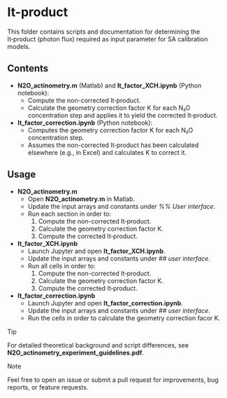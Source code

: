 # It-product

This folder contains scripts and documentation for determining the It‑product (photon flux) required as input parameter for SA calibration models. 

## Contents
- **N2O_actinometry.m** (Matlab) and **It_factor_XCH.ipynb** (Python notebook):
  - Compute the non-corrected It‑product.
  - Calculate the geometry correction factor K for each N₂O concentration step and applies it to yield the corrected It‑product.
- **It_factor_correction.ipynb** (Python notebook):
  - Computes the geometry correction factor K for each N₂O concentration step.
  - Assumes the non-corrected It‑product has been calculated elsewhere (e.g., in Excel) and calculates K to correct it.

## Usage
- **N2O_actinometry.m**
  - Open **N2O_actinometry.m** in Matlab.
  - Update the input arrays and constants under *%% User interface*.
  - Run each section in order to:
    1) Compute the non-corrected It‑product.
    2) Calculate the geometry correction factor K.
    3) Compute the corrected It‑product.
- **It_factor_XCH.ipynb**
  - Launch Jupyter and open **It_factor_XCH.ipynb**.
  - Update the input arrays and constants under *## user interface*.
  - Run all cells in order to:
    1) Compute the non-corrected It‑product.
    2) Calculate the geometry correction factor K.
    3) Compute the corrected It‑product.
- **It_factor_correction.ipynb**
  - Launch Jupyter and open **It_factor_correction.ipynb**.
  - Update the input arrays and constants under *## user interface*.
  - Run the cells in order to calculate the geometry correction facor K.

>[!TIP]
>For detailed theoretical background and script differences, see **N2O_actinometry_experiment_guidelines.pdf**.

>[!NOTE]
>Feel free to open an issue or submit a pull request for improvements, bug reports, or feature requests.










